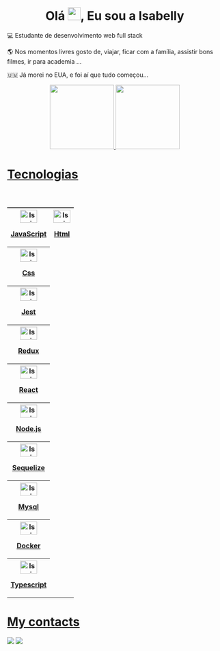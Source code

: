 <h1 align="center">Olá <img src="https://raw.githubusercontent.com/MartinHeinz/MartinHeinz/master/wave.gif" width="30px" height="30px">, Eu sou a Isabelly</h1>

💻 Estudante de desenvolvimento web full stack

🌎 Nos momentos livres gosto de, viajar, ficar com a família, assistir bons filmes, ir para academia ...

🇺🇲 Já morei no EUA, e foi aí que tudo começou...

<div align="center">
  <a href="https://github.com/Isa-Vieira">
  <img height="150em" src="https://github-readme-stats.vercel.app/api?username=Isa-Vieira&show_icons=true&theme=dracula&include_all_commits=true&count_private=true"/>
  <img height="150em" src="https://github-readme-stats.vercel.app/api/top-langs/?username=Isa-Vieira&layout=compact&langs_count=7&theme=dracula"/>
</div>
  
  

# Tecnologias 
<div style="display: inline_block"><br>   
<table align="center" style="display: flex;">
<tr>
<th>
<img align="center" alt="Isa-js" height="30" width="40" text="JavaScript"
     src="https://cdn.jsdelivr.net/gh/devicons/devicon/icons/javascript/javascript-plain.svg"/>
<p>JavaScript</p>
</th>
<th>
<img align="center" alt="Isa-js" height="30" width="40" text="JavaScript"
     src="https://cdn.jsdelivr.net/gh/devicons/devicon/icons/html5/html5-original.svg" />
<p>Html</p>
</th>
</tr>
<tr>
<th>
<img align="center" alt="Isa-js" height="30" width="40" text="JavaScript"
     src="https://cdn.jsdelivr.net/gh/devicons/devicon/icons/css3/css3-original.svg" />
<p>Css</p>  
</th>
</tr>
<tr>
<th>
<img align="center" alt="Isa-js" height="30" width="40" text="JavaScript"
     src="https://cdn.jsdelivr.net/gh/devicons/devicon/icons/jest/jest-plain.svg" />
<p>Jest</p>   
</th>
</tr>
<tr>
<th>
<img align="center" alt="Isa-js" height="30" width="40" text="JavaScript"
     src="https://cdn.jsdelivr.net/gh/devicons/devicon/icons/redux/redux-original.svg" />
<p>Redux</p>    
</th>
</tr>
<tr>
<th>
<img align="center" alt="Isa-js" height="30" width="40" text="JavaScript"
     src="https://cdn.jsdelivr.net/gh/devicons/devicon/icons/react/react-original.svg" />
<p>React</p>      
</th>
</tr>
<tr>
<th>
<img align="center" alt="Isa-js" height="30" width="40" text="JavaScript"
     src="https://cdn.jsdelivr.net/gh/devicons/devicon/icons/nodejs/nodejs-original.svg" />
<p>Node.js</p> 
</th>
</tr>
<tr>
<th>
<img align="center" alt="Isa-js" height="30" width="40" text="JavaScript"
     src="https://cdn.jsdelivr.net/gh/devicons/devicon/icons/sequelize/sequelize-original.svg" />
<p>Sequelize</p>   
</th>
</tr>
<tr>
<th>
<img align="center" alt="Isa-js" height="30" width="40" text="JavaScript"
     src="https://cdn.jsdelivr.net/gh/devicons/devicon/icons/mysql/mysql-original.svg" />
<p>Mysql</p>   
</th>
</tr>
<tr>
<th>
<img align="center" alt="Isa-js" height="30" width="40" text="JavaScript"
     src="https://cdn.jsdelivr.net/gh/devicons/devicon/icons/docker/docker-plain.svg" />
<p>Docker</p>  
</th>
</tr>
<tr>
<th>
<img align="center" alt="Isa-js" height="30" width="40" text="JavaScript"
     src="https://cdn.jsdelivr.net/gh/devicons/devicon/icons/typescript/typescript-original.svg" />
<p>Typescript</p>     
</table>
  </div>  
  
 
  
  # My contacts
 
<div> 
<p align="left">
  <a href="https://www.linkedin.com/in/isabelly-vieira-dev/" target="_blank"><img src="https://img.shields.io/badge/-LinkedIn-%230077B5?style=for-the-badge&logo=linkedin&logoColor=white" target="_blank"></a
  <div>
      <a href ="mailto:isabellyrvieira@icloud.com"><img
    src="https://img.shields.io/badge/iCloud-3693F3?style=for-the-badge&logo=iCloud&logoColor=white" target="_blank"></a>
    </p>
